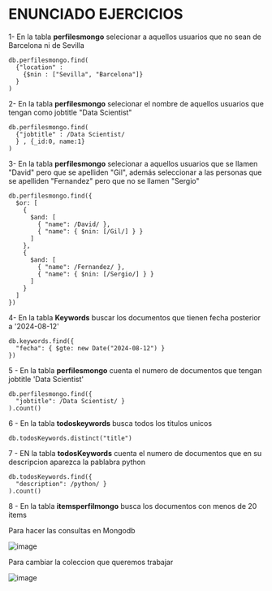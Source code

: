 # ENUNCIADO EJERCICIOS 

 1- En la tabla __perfilesmongo__ selecionar a aquellos usuarios que no sean de Barcelona ni de Sevilla 

```
db.perfilesmongo.find(
  {"location" :
    {$nin : ["Sevilla", "Barcelona"]}
  }
)

```
 
 2- En la tabla __perfilesmongo__ selecionar el nombre de aquellos usuarios que tengan como jobtitle "Data Scientist"
 
```
db.perfilesmongo.find(
  {"jobtitle" : /Data Scientist/
  } , {_id:0, name:1}
)
```
 
 3- En la tabla __perfilesmongo__ selecionar a aquellos usuarios que se llamen "David" pero que se apelliden "Gil", además seleccionar a las personas que se apelliden "Fernandez" pero que no se llamen "Sergio"

```
db.perfilesmongo.find({
  $or: [
    { 
      $and: [
        { "name": /David/ },
        { "name": { $nin: [/Gil/] } }
      ] 
    },
    { 
      $and: [
        { "name": /Fernandez/ },
        { "name": { $nin: [/Sergio/] } }
      ] 
    }
  ]
})

```

 4- En la tabla __Keywords__ buscar los documentos que tienen fecha posterior a '2024-08-12'

```
db.keywords.find({ 
  "fecha": { $gte: new Date("2024-08-12") } 
})
```

5 - En la tabla __perfilesmongo__ cuenta el numero de documentos que tengan jobtitle 'Data Scientist'

```
db.perfilesmongo.find({ 
  "jobtitle": /Data Scientist/ } 
).count()
```

6 - En la tabla __todoskeywords__ busca todos los titulos unicos

```
db.todosKeywords.distinct("title")
```

7 - EN la tabla __todosKeywords__ cuenta el numero de documentos que en su descripcion aparezca la pablabra python

```
db.todosKeywords.find({ 
  "description": /python/ } 
).count()
```



8 - En la tabla __itemsperfilmongo__ busca los documentos con menos de 20 items 

Para hacer las consultas en Mongodb 

![image](https://github.com/user-attachments/assets/83aee315-7b4d-40e6-a1cd-6e9ca339b28b)


Para cambiar la coleccion que queremos trabajar

![image](https://github.com/user-attachments/assets/93d357c6-feea-4a67-aa55-dc90be13f2d9)
